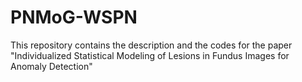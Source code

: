 # PNMoG-WSPN
This repository contains the description and the codes for the paper "Individualized Statistical Modeling of Lesions in Fundus Images for Anomaly Detection"
